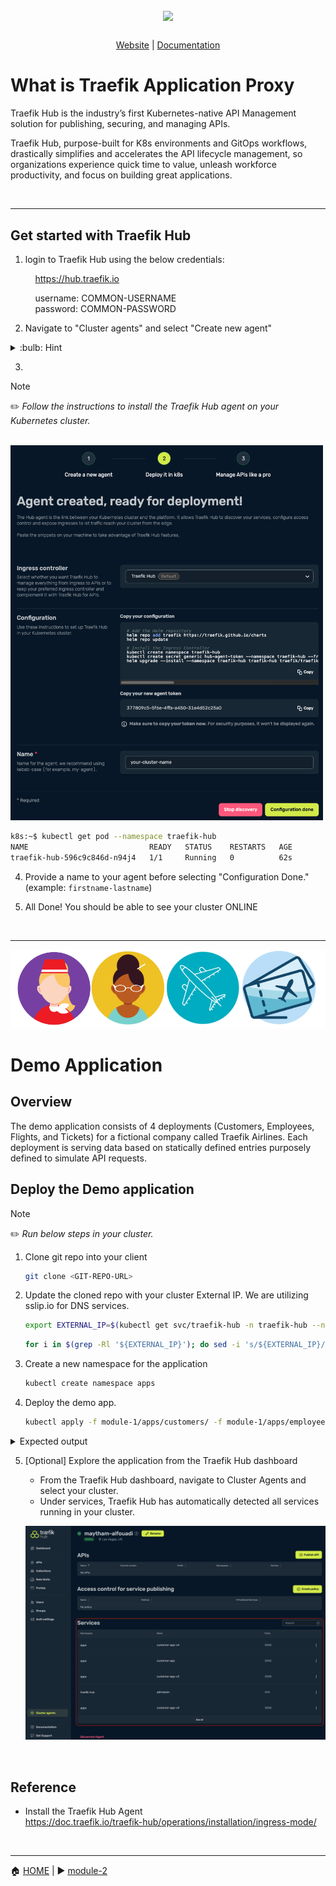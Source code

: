 <br/>

<div align="center" style="margin: 30px;">
<a href="https://traefik.io/traefik/">
  <img src="https://doc.traefik.io/traefik/assets/images/logo-traefik-proxy-logo.svg"   style="width:250px;" align="center" />
</a>
<br />
</div>
<div align="center">
    <a href="https://traefik.io/traefik/">Website</a> |
    <a href="https://doc.traefik.io/traefik/">Documentation</a> 
</div>

# What is Traefik Application Proxy

Traefik Hub is the industry’s first Kubernetes-native API Management solution for publishing, securing, and managing APIs.

Traefik Hub, purpose-built for K8s environments and GitOps workflows, drastically simplifies and accelerates the API lifecycle management, so organizations experience quick time to value, unleash workforce productivity, and focus on building great applications.

<br>

___

## Get started with Traefik Hub

1. login to Traefik Hub using the below credentials:


&nbsp;&nbsp;&nbsp;&nbsp;&nbsp;&nbsp;&nbsp;&nbsp;&nbsp;&nbsp;https://hub.traefik.io                             

&nbsp;&nbsp;&nbsp;&nbsp;&nbsp;&nbsp;&nbsp;&nbsp;&nbsp;&nbsp;username: COMMON-USERNAME                         
&nbsp;&nbsp;&nbsp;&nbsp;&nbsp;&nbsp;&nbsp;&nbsp;&nbsp;&nbsp;password: COMMON-PASSWORD            

2. Navigate to "Cluster agents" and select "Create new agent"

<details><summary> :bulb: Hint</summary>
&nbsp;&nbsp;&nbsp;&nbsp;&nbsp;&nbsp;&nbsp;&nbsp;&nbsp;&nbsp;<img src="../media/cluster_agents.png" width="200" height="700">

</details>
</p>

3. 


> [!NOTE]     
> :pencil2: *Follow the instructions to install the Traefik Hub agent on your Kubernetes cluster.*   

</p>

&nbsp;&nbsp;&nbsp;&nbsp;&nbsp;&nbsp;&nbsp;&nbsp;&nbsp;&nbsp;<img src="../media/add_agent.png" width="500" height="600">

<p>
<div align="left">


```bash
k8s:~$ kubectl get pod --namespace traefik-hub
NAME                           READY   STATUS    RESTARTS   AGE
traefik-hub-596c9c846d-n94j4   1/1     Running   0          62s
```

</p>
</div>

4. Provide a name to your agent before selecting "Configuration Done." (example: <code>firstname-lastname</code>)

5. All Done! You should be able to see your cluster ONLINE

<p>

<br>

___


![logo](../media/demo_logo.png)

# Demo Application

## Overview

The demo application consists of 4 deployments (Customers, Employees, Flights, and Tickets) for a fictional company called Traefik Airlines. Each deployment is serving data based on statically defined entries purposely defined to simulate API requests. 

## Deploy the Demo application

> [!NOTE]     
> :pencil2: *Run below steps in your cluster.*


1. Clone git repo into your client

    ```bash
    git clone <GIT-REPO-URL>
    ```

2. Update the cloned repo with your cluster External IP. We are utilizing sslip.io for DNS services. 

    ```bash
    export EXTERNAL_IP=$(kubectl get svc/traefik-hub -n traefik-hub --no-headers | awk {'print $4'})
    ```
    ```bash
    for i in $(grep -Rl '${EXTERNAL_IP}'); do sed -i 's/${EXTERNAL_IP}/'$EXTERNAL_IP'/g' $i; done

    ```

3. Create a new namespace for the application

    ```bash
    kubectl create namespace apps
    ```

4. Deploy the demo app.

    ```bash
    kubectl apply -f module-1/apps/customers/ -f module-1/apps/employee/ -f module-1/apps/flight/ -f module-1/apps/ticket/ -f module-1/apps/external/ -f module-1/apps/whoami.yaml
    ```

<p>
<div align="left">
  <details><summary>Expected output</summary>
  
  <p>
  
  ```bash
  kubectl get pod,svc --namespace apps
  NAME                                   READY   STATUS    RESTARTS   AGE
  pod/customer-app-v4-795fbf45bf-cqss2   1/1     Running   0          84s
  pod/customer-app-v3-698c85568c-nsv54   1/1     Running   0          84s
  pod/employee-app-6d7656d69f-m8lnr      1/1     Running   0          84s
  pod/flight-app-8f696784f-g8qn8         1/1     Running   0          83s
  pod/customer-app-59bcb5b9bc-4z7xw      1/1     Running   0          84s
  pod/ticket-app-867959bdbd-vkwx5        1/1     Running   0          83s
  pod/customer-app-v2-5ccf4544f7-tv7lt   1/1     Running   0          84s
  pod/whoami-697f8c6cbc-qp5nw            1/1     Running   0          84s
  
  NAME                      TYPE           CLUSTER-IP      EXTERNAL-IP        PORT(S)    AGE
  service/customer-app-v2   ClusterIP      10.43.233.33    <none>             3000/TCP   84s
  service/customer-app-v3   ClusterIP      10.43.47.208    <none>             3000/TCP   84s
  service/customer-app-v4   ClusterIP      10.43.127.91    <none>             3000/TCP   84s
  service/customer-app      ClusterIP      10.43.64.46     <none>             3000/TCP   84s
  service/employee-app      ClusterIP      10.43.211.198   <none>             3000/TCP   84s
  service/flight-app        ClusterIP      10.43.174.194   <none>             3000/TCP   83s
  service/ticket-app        ClusterIP      10.43.73.169    <none>             3000/TCP   83s
  service/world-time-api    ExternalName   <none>          worldtimeapi.org   443/TCP    83s
  service/whoami            ClusterIP      10.43.142.176   <none>             80/TCP     84s
  ```
  </details>
</p>
</div>

5. [Optional] Explore the application from the Traefik Hub dashboard

    - From the Traefik Hub dashboard, navigate to Cluster Agents and select your cluster. 
    - Under services, Traefik Hub has automatically detected all services running in your cluster.  

    ![services](../media/services.png)

</br>

## Reference

- Install the Traefik Hub Agent  
https://doc.traefik.io/traefik-hub/operations/installation/ingress-mode/

</br>

------
:house: [HOME](../README.md) | :arrow_forward: [module-2](../module-2/readme.md)
